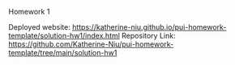 Homework 1 

Deployed website: https://katherine-niu.github.io/pui-homework-template/solution-hw1/index.html
Repository Link: https://github.com/Katherine-Niu/pui-homework-template/tree/main/solution-hw1 
